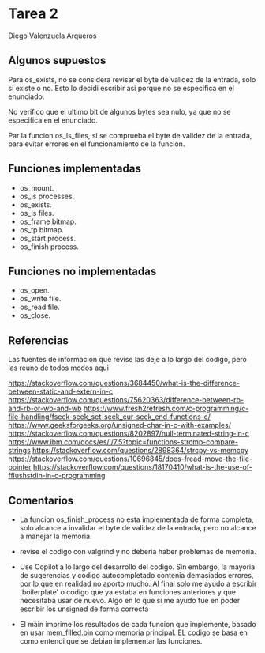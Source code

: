 # Tarea 2

Diego Valenzuela Arqueros

## Algunos supuestos
Para os_exists, no se considera revisar el byte de validez de la entrada, solo si existe o no. Esto lo decidi escribir asi porque no se especifica en el enunciado.

No verifico que el ultimo bit de algunos bytes sea nulo, ya que no se especifica en el enunciado.

Par la funcion os_ls_files, si se comprueba el byte de validez de la entrada, para evitar errores en el funcionamiento de la funcion.

## Funciones implementadas

- os_mount.
- os_ls processes.
- os_exists.
- os_ls files.
- os_frame bitmap.
- os_tp bitmap.
- os_start process.
- os_finish process.

## Funciones no implementadas
- os_open.
- os_write file.
- os_read file.
- os_close.


## Referencias
Las fuentes de informacion que revise las deje a lo largo del codigo, pero las reuno de todos modos aqui

https://stackoverflow.com/questions/3684450/what-is-the-difference-between-static-and-extern-in-c
https://stackoverflow.com/questions/75620363/difference-between-rb-and-rb-or-wb-and-wb
https://www.fresh2refresh.com/c-programming/c-file-handling/fseek-seek_set-seek_cur-seek_end-functions-c/
https://www.geeksforgeeks.org/unsigned-char-in-c-with-examples/
https://stackoverflow.com/questions/8202897/null-terminated-string-in-c
https://www.ibm.com/docs/es/i/7.5?topic=functions-strcmp-compare-strings
https://stackoverflow.com/questions/2898364/strcpy-vs-memcpy
https://stackoverflow.com/questions/10696845/does-fread-move-the-file-pointer
https://stackoverflow.com/questions/18170410/what-is-the-use-of-fflushstdin-in-c-programming

## Comentarios
- La funcion os_finish_process no esta implementada de forma completa, solo alcance a invalidar el byte de validez de la entrada, pero no alcance a manejar la memoria.

- revise el codigo con valgrind y no deberia haber problemas de memoria.

- Use Copilot a lo largo del desarrollo del codigo. Sin embargo, la mayoria de sugerencias y codigo autocompletado contenia demasiados errores, por lo que en realidad no aporto mucho. Al final solo me ayudo a escribir 'boilerplate' o codigo que ya estaba en funciones anteriores y que necesitaba usar de nuevo. Algo en lo que si me ayudo fue en poder escribir los unsigned de forma correcta

- El main imprime los resultados de cada funcion que implemente, basado en usar mem_filled.bin como memoria principal. EL codigo se basa en como entendi que se debian implementar las funciones.
